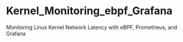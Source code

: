 # Kernel_Monitoring_ebpf_Grafana
Monitoring Linux Kernel Network Latency with eBPF, Prometheus, and Grafana
